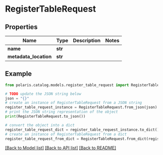 <!--

 Licensed to the Apache Software Foundation (ASF) under one
 or more contributor license agreements.  See the NOTICE file
 distributed with this work for additional information
 regarding copyright ownership.  The ASF licenses this file
 to you under the Apache License, Version 2.0 (the
 "License"); you may not use this file except in compliance
 with the License.  You may obtain a copy of the License at

   http://www.apache.org/licenses/LICENSE-2.0

 Unless required by applicable law or agreed to in writing,
 software distributed under the License is distributed on an
 "AS IS" BASIS, WITHOUT WARRANTIES OR CONDITIONS OF ANY
 KIND, either express or implied.  See the License for the
 specific language governing permissions and limitations
 under the License.

-->
# RegisterTableRequest


## Properties

Name | Type | Description | Notes
------------ | ------------- | ------------- | -------------
**name** | **str** |  | 
**metadata_location** | **str** |  | 

## Example

```python
from polaris.catalog.models.register_table_request import RegisterTableRequest

# TODO update the JSON string below
json = "{}"
# create an instance of RegisterTableRequest from a JSON string
register_table_request_instance = RegisterTableRequest.from_json(json)
# print the JSON string representation of the object
print(RegisterTableRequest.to_json())

# convert the object into a dict
register_table_request_dict = register_table_request_instance.to_dict()
# create an instance of RegisterTableRequest from a dict
register_table_request_from_dict = RegisterTableRequest.from_dict(register_table_request_dict)
```
[[Back to Model list]](../README.md#documentation-for-models) [[Back to API list]](../README.md#documentation-for-api-endpoints) [[Back to README]](../README.md)


